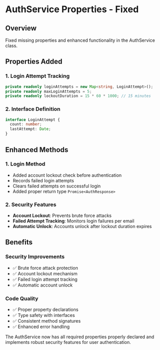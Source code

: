 # AuthService Properties - Fixed

## Overview
Fixed missing properties and enhanced functionality in the AuthService class.

## Properties Added

### 1. Login Attempt Tracking
```typescript
private readonly loginAttempts = new Map<string, LoginAttempt>();
private readonly maxLoginAttempts = 5;
private readonly lockoutDuration = 15 * 60 * 1000; // 15 minutes
```

### 2. Interface Definition
```typescript
interface LoginAttempt {
  count: number;
  lastAttempt: Date;
}
```

## Enhanced Methods

### 1. Login Method
- Added account lockout check before authentication
- Records failed login attempts
- Clears failed attempts on successful login
- Added proper return type `Promise<AuthResponse>`

### 2. Security Features
- **Account Lockout**: Prevents brute force attacks
- **Failed Attempt Tracking**: Monitors login failures per email
- **Automatic Unlock**: Accounts unlock after lockout duration expires

## Benefits

### Security Improvements
- ✅ Brute force attack protection
- ✅ Account lockout mechanism
- ✅ Failed login attempt tracking
- ✅ Automatic account unlock

### Code Quality
- ✅ Proper property declarations
- ✅ Type safety with interfaces
- ✅ Consistent method signatures
- ✅ Enhanced error handling

The AuthService now has all required properties properly declared and implements robust security features for user authentication.